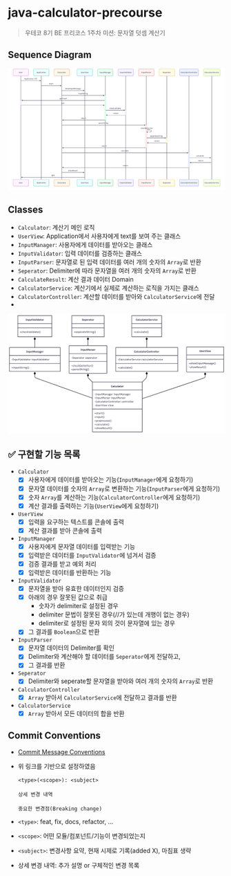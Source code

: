 # java-calculator-precourse

> 우테코 8기 BE 프리코스 1주차 미션: 문자열 덧셈 계산기

## Sequence Diagram

![java-calculator-8 SD.png](images%2Fjava-calculator-8%20SD.png)

## Classes

- `Calculator`: 계산기 메인 로직
- `UserView`: Application에서 사용자에게 text를 보여 주는 클래스
- `InputManager`: 사용자에게 데이터를 받아오는 클래스
- `InputValidator`: 입력 데이터를 검증하는 클래스
- `InputParser`: 문자열로 된 입력 데이터를 여러 개의 숫자의 `Array`로 반환
- `Seperator`: Delimiter에 따라 문자열을 여러 개의 숫자의 `Array`로 반환
- `CalculateResult`: 계산 결과 데이터 Domain
- `CalculatorService`: 계산기에서 실제로 계산하는 로직을 가지는 클래스
- `CalculatorController`: 계산할 데이터를 받아와 `CalculatorService`에 전달
-

![java-calculator-8 CD.png](images%2Fjava-calculator-8%20CD.png)

## ✅ 구현할 기능 목록

- `Calculator`
    - [X] 사용자에게 데이터를 받아오는 기능(`InputManager`에게 요청하기)
    - [X] 문자열 데이터를 숫자의 `Array`로 변환하는 기능(`InputParser`에게 요청하기)
    - [X] 숫자 `Array`를 계산하는 기능(`CalculatorController`에게 요청하기)
    - [X] 계산 결과를 출력하는 기능(`UserView`에게 요청하기)
- `UserView`
    - [X] 입력을 요구하는 텍스트를 콘솔에 출력
    - [X] 계산 결과를 받아 콘솔에 출력
- `InputManager`
    - [X] 사용자에게 문자열 데이터를 입력받는 기능
    - [X] 입력받은 데이터를 `InputValidator`에 넘겨서 검증
    - [X] 검증 결과를 받고 예외 처리
    - [X] 입력받은 데이터를 반환하는 기능
- `InputValidator`
    - [X] 문자열을 받아 유효한 데이터인지 검증
    - [X] 아래의 경우 잘못된 값으로 취급
        - 숫자가 delimiter로 설정된 경우
        - delimiter 문법이 잘못된 경우(//가 있는데 개행이 없는 경우)
        - delimiter로 설정된 문자 외의 것이 문자열에 있는 경우
    - [X] 그 결과를 `Boolean`으로 반환
- `InputParser`
    - [X] 문자열 데이터의 Delimiter를 확인
    - [X] Delimiter와 계산해야 할 데이터를 `Seperator`에게 전달하고,
    - [X] 그 결과를 반환
- `Seperator`
    - [X] Delimiter와 seperate할 문자열을 받아와 여러 개의 숫자의 `Array`로 반환
- `CalculatorController`
    - [X] `Array` 받아서 `CalculatorService`에 전달하고 결과를 반환
- `CalculatorService`
    - [X] `Array` 받아서 모든 데이터의 합을 반환

## Commit Conventions

- [Commit Message Conventions](https://gist.github.com/stephenparish/9941e89d80e2bc58a153)
- 위 링크를 기반으로 설정하였음

  ```
  <type>(<scope>): <subject>
    
  상세 변경 내역
    
  중요한 변경점(Breaking change)
  ```

- `<type>`: feat, fix, docs, refactor, …
- `<scope>`: 어떤 모듈/컴포넌트/기능이 변경되었는지
- `<subject>`: 변경사항 요약, 현재 시제로 기록(added X), 마침표 생략
- 상세 변경 내역: 추가 설명 or 구체적인 변경 목록